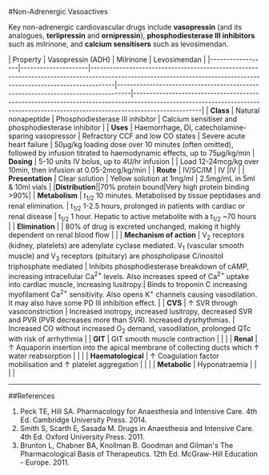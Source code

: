 #Non-Adrenergic Vasoactives

Key non-adrenergic cardiovascular drugs include **vasopressin** (and its analogues, **terlipressin** and **ornipressin**), **phosphodiesterase III inhibitors** such as milrinone, and **calcium sensitisers** such as levosimendan.

| Property | Vasopressin (ADH)                                                                                                                                                      | Milrinone                                                                        | Levosimendan                                                                                                                                                                    | 
|------------------|---------------------|-------------------------------------------------------------------------------------------------------------------------------------------------------------------|----------------------------------------------------------------------------------|---------------------------------------------------------------------------------------------------------------------------------------------------------------------------------| 
            |     **Class**                 | Natural nonapeptide                                                                                                                                               | Phosphodiesterase III inhibitor                                                  | Calcium sensitiser and phosphodiesterase inhibitor                                                                                                                              | 
              |     **Uses**                | Haemorrhage, DI, catecholamine-sparing vasopressor                                                                                                                | Refractory CCF and low CO states                                                 | Severe acute heart failure                                                                                                                                                      | 50μg/kg loading dose over 10 minutes (often omitted), followed by infusion titrated to haemodynamic effects, up to 75μg/kg/min
            |    **Dosing**                 | 5-10 units IV bolus, up to 4U/hr infusion                                                                                                                         |                                                                                  | Load 12-24mcg/kg over 10min, then infusion at 0.05-2mcg/kg/min                                                                                                                  | 
| **Route**               | IV/SC/IM                                                                                                                                                          | IV                                                                               |IV                                                                                                                                                                                 | 
                  | **Presentation**        | Clear solution                                                                                                                                                    | Yellow solution at 1mg/ml                                                        | 2.5mg/mL in 5ml & 10ml vials                                                                                                                                                                                | 
|**Distribution**||70% protein bound|Very high protein binding >90%|
| **Metabolism**          | t<sub>1/2</sub> 10 minutes. Metabolised by tissue peptidases and renal elimination.                                                                                | t<sub>1/2</sub> 1-2.5 hours, prolonged in patients with cardiac or renal disease | t<sub>1/2</sub> 1 hour. Hepatic to active metabolite with a t<sub>1/2</sub> ~70 hours                                                                                                                         | 
                  | **Elimination**         |                                                                                                                                                                   | 80% of drug is excreted unchanged, making it highly dependent on renal blood flow   |                                                                                                                                                                                 | 
| **Mechanism of action** | V<sub>2</sub> receptors (kidney, platelets) are adenylate cyclase mediated. V<sub>1</sub> (vascular smooth muscle) and V<sub>3</sub> receptors (pituitary) are phospholipase C/inositol triphosphate mediated | Inhibits phosphodiesterase breakdown of cAMP, increasing intracellular Ca<sup>2+</sup> levels. Also increases speed of Ca<sup>2+</sup> uptake into cardiac muscle, increasing lusitropy.| Binds to troponin C increasing myofilament Ca<sup>2+</sup> sensitivity. Also opens K<sup>+</sup> channels causing vasodilation. It may also have some PD III inhibition effect. | 
                  | **CVS**                 | ↑ SVR through vasoconstriction                                                                                                                                    | Increased inotropy, increased lusitropy, decreased SVR and PVR (PVR decreases more than SVR). Increased dysrhythmias. | Increased CO without increased O<sub>2</sub> demand, vasodilation, prolonged QTc with risk of arrhythmia                                                                                                | 
                  | **GIT**                 | GIT smooth muscle contraction                                                                                                                                     |                                                                                  |                                                                                                                                                                                 | 
|                   **Renal**               | ↑ Aquaporin insertion into the apical membrane of collecting ducts which ↑ water reabsorption                                                                                        |                                                                                  |                                                                                                                                                                                 | 
|                   **Haematological**      | ↑ Coagulation factor mobilisation and ↑ platelet aggregation                                                                                                       |                                                                                  |                                                                                                                                                                                 | 
|                   **Metabolic**           | Hyponatraemia                                                                                                                                                     |                                                                                  |                                                                                                                                                                                 | |

---
##References
1. Peck TE, Hill SA. Pharmacology for Anaesthesia and Intensive Care. 4th Ed. Cambridge University Press. 2014.  
2. Smith S, Scarth E, Sasada M. Drugs in Anaesthesia and Intensive Care. 4th Ed. Oxford University Press. 2011.
3. Brunton L, Chabner BA, Knollman B. Goodman and Gilman's The Pharmacological Basis of Therapeutics. 12th Ed. McGraw-Hill Education - Europe. 2011.
